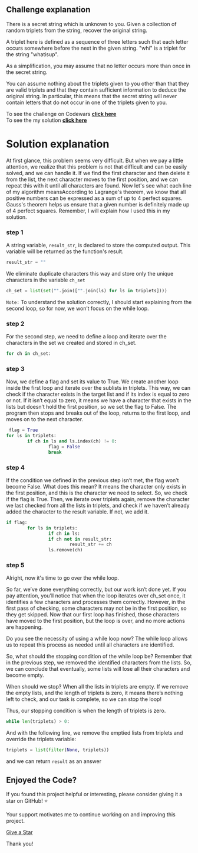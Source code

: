 ## Challenge explanation

There is a secret string which is unknown to you. 
Given a collection of random triplets from the string, 
recover the original string.

A triplet here is defined as a sequence of three letters such that each letter 
occurs somewhere before the next in the given string. 
"whi" is a triplet for the string "whatisup".

As a simplification, you may assume that no letter occurs more 
than once in the secret string.

You can assume nothing about the triplets given to you other than that they 
are valid triplets and that they contain sufficient information to deduce 
the original string. In particular, this means that the secret string will 
never contain letters that do not occur in one of the triplets given to you.



To see the challenge on Codewars [**click here**](https://www.codewars.com/kata/53f40dff5f9d31b813000774)
<br>
To see the my solution [**click here**](Recover_a_secret_string_from_random_triplets.py)






# Solution explanation
At first glance, this problem seems very difficult. But when we pay a little 
attention, we realize that this problem is not that difficult and can be easily 
solved, and we can handle it.
If we find the first character and then delete it from the list, 
the next character moves to the first position, and we can repeat this with it
 until all characters are found. Now let's see what each line of my algorithm 
 meansAccording to Lagrange's theorem, we know that all positive numbers can be 
expressed as a sum of up to 4 perfect squares. Gauss's theorem helps us ensure 
that a given number is definitely made up of 4 perfect squares. Remember, 
I will explain how I used this in my solution.


### step 1
A string variable, ```result_str```, is declared to store the computed output. This variable will be returned as the function's result.

```python
result_str = ""
```

We eliminate duplicate characters this way and store only the unique 
characters in the variable `ch_set`

```python
ch_set = list(set("".join(["".join(ls) for ls in triplets])))
```

`Note:`  To understand the solution correctly, I should start explaining 
from the second loop, so for now, we won’t focus on the while loop.

### step 2
For the second step, we need to define a loop and iterate over the characters 
in the set we created and stored in ch_set.

```python
for ch in ch_set:
```



### step 3
Now, we define a flag and set its value to True. We create another loop inside 
the first loop and iterate over the sublists in triplets. This way, we can 
check if the character exists in the target list and if its index is equal to 
zero or not. If it isn’t equal to zero, it means we have a character that 
exists in the lists but doesn’t hold the first position, so we set the flag to 
False. The program then stops and breaks out of the loop, returns to the first 
loop, and moves on to the next character.

```python
 flag = True
for ls in triplets:
        if ch in ls and ls.index(ch) != 0:
                flag = False
                break
```



### step 4
If the condition we defined in the previous step isn’t met, the flag won’t 
become False. What does this mean? It means the character only exists in the 
first position, and this is the character we need to select. So, we check if 
the flag is True. Then, we iterate over triplets again, remove the character 
we last checked from all the lists in triplets, and check if we haven’t already 
added the character to the result variable. If not, we add it.


```python
if flag:
        for ls in triplets:
                if ch in ls:
                if ch not in result_str:
                        result_str += ch
                ls.remove(ch)
```


### step 5
Alright, now it's time to go over the while loop.

So far, we’ve done everything correctly, but our work isn’t done yet. If you 
pay attention, you’ll notice that when the loop iterates over ch_set once, it 
identifies a few characters and processes them correctly. However, in the 
first pass of checking, some characters may not be in the first position, 
so they get skipped. Now that our first loop has finished, those characters 
have moved to the first position, but the loop is over, and no more actions 
are happening.

Do you see the necessity of using a while loop now? The while loop allows us 
to repeat this process as needed until all characters are identified.

So, what should the stopping condition of the while loop be? Remember that in 
the previous step, we removed the identified characters from the lists. So, 
we can conclude that eventually, some lists will lose all their characters and 
become empty.

When should we stop? When all the lists in triplets are empty. If we remove 
the empty lists, and the length of triplets is zero, it means there’s nothing 
left to check, and our task is complete, so we can stop the loop!

Thus, our stopping condition is when the length of triplets is zero.

```python
while len(triplets) > 0:
```
And with the following line, we remove the emptied lists from triplets 
and override the triplets variable:


```python 
triplets = list(filter(None, triplets))
```


and we can return `result` as an answer 



## Enjoyed the Code?

If you found this project helpful or interesting, please consider giving it a 
star on GitHub! ⭐

Your support motivates me to continue working on and improving this project.

[Give a Star](https://github.com/Fyo-saadati/codewars-problems) 

Thank you!